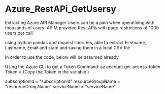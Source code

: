 # Azure_RestAPi_GetUsersy
Extracting Azure API Manager Users can be a pain  when operatining with thousands of users.
APIM provided Rest APis with page restrictions of 1000 users per call.

using python pandas and request liberiries, able to extract Firstname, Lastname, Email and state and saving them in a local CSV file 

In order to use the code, below  will be assumed already 

Using  the Azure CLI to get   a Token 
Command:  az account get-access-token
Token = (Copy the Token in the variable )


subscriptionId = "subscriptionId"
resourceGroupName = "resourceGroupName"
serviceName = "serviceName"
